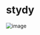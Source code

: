 # stydy

![image](https://github.com/xiaotianzhen/stydy/menu/src/main/res/mipmap-hdpi/ic_launcher.png) 
